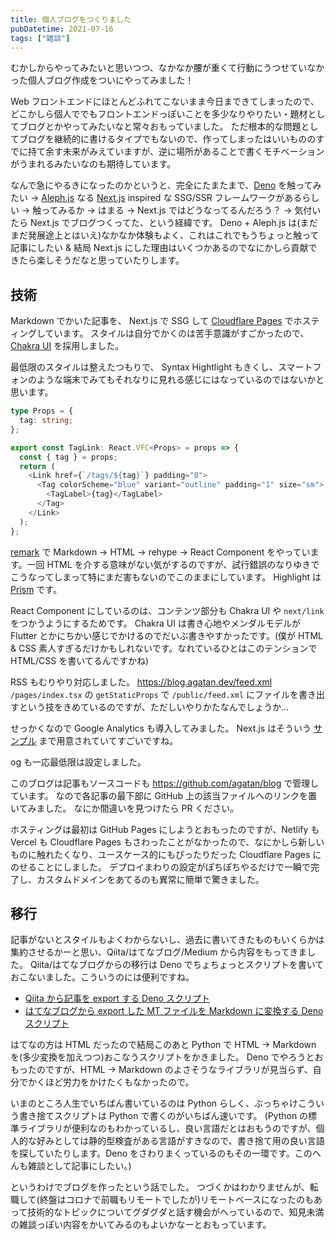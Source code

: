 ```yaml
---
title: 個人ブログをつくりました
pubDatetime: 2021-07-16
tags: ["雑談"]
---
```


むかしからやってみたいと思いつつ、なかなか腰が重くて行動にうつせていなかった個人ブログ作成をついにやってみました！

Web フロントエンドにほとんどふれてこないまま今日まできてしまったので、どこかしら個人ででもフロントエンドっぽいことを多少なりやりたい・題材としてブログとかやってみたいなと常々おもっていました。
ただ根本的な問題としてブログを継続的に書けるタイプでもないので、作ってしまったはいいもののすでに持て余す未来がみえていますが、逆に場所があることで書くモチベーションがうまれるみたいなのも期待しています。

なんで急にやるきになったのかというと、完全にたまたまで、[Deno](https://deno.land/) を触ってみたい → [Aleph.js](https://alephjs.org/) なる [Next.js](https://nextjs.org/) inspired な SSG/SSR フレームワークがあるらしい → 触ってみるか → はまる → Next.js ではどうなってるんだろう？ → 気付いたら Next.js でブログつくってた、という経緯です。
Deno + Aleph.js は(まだまだ発展途上とはいえ)なかなか体験もよく、これはこれでもうちょっと触って記事にしたい & 結局 Next.js にした理由はいくつかあるのでなにかしら貢献できたら楽しそうだなと思っていたりします。

## 技術

Markdown でかいた記事を、 Next.js で SSG して [Cloudflare Pages](https://pages.cloudflare.com/) でホスティングしています。
スタイルは自分でかくのは苦手意識がすごかったので、 [Chakra UI](https://chakra-ui.com/) を採用しました。

最低限のスタイルは整えたつもりで、 Syntax Hightlight もきくし、スマートフォンのような端末でみてもそれなりに見れる感じにはなっているのではないかと思います。

```typescript
type Props = {
  tag: string;
};

export const TagLink: React.VFC<Props> = props => {
  const { tag } = props;
  return (
    <Link href={`/tags/${tag}`} padding="0">
      <Tag colorScheme="blue" variant="outline" padding="1" size="sm">
        <TagLabel>{tag}</TagLabel>
      </Tag>
    </Link>
  );
};
```

[remark](https://github.com/remarkjs/remark) で Markdown → HTML -> rehype -> React Component をやっています。一回 HTML を介する意味がない気がするのですが、試行錯誤のなりゆきでこうなってしまって特にまだ害もないのでこのままにしています。
Highlight は [Prism](https://prismjs.com/) です。

React Component にしているのは、コンテンツ部分も Chakra UI や `next/link` をつかうようにするためです。
Chakra UI は書き心地やメンダルモデルが Flutter とかにちかい感じでかけるのでだいぶ書きやすかったです。(僕が HTML & CSS 素人すぎるだけかもしれないです。なれているひとはこのテンションで HTML/CSS を書いてるんですかね)

RSS もむりやり対応しました。 https://blog.agatan.dev/feed.xml
`/pages/index.tsx` の `getStaticProps` で `/public/feed.xml` にファイルを書き出すという技をきめているのですが、ただしいやりかたなんでしょうか...

せっかくなので Google Analytics も導入してみました。
Next.js はそういう [サンプル](https://github.com/vercel/next.js/tree/master/examples/with-google-analytics) まで用意されていてすごいですね。

og も一応最低限は設定しました。

このブログは記事もソースコードも https://github.com/agatan/blog で管理しています。
なので各記事の最下部に GitHub 上の該当ファイルへのリンクを置いてみました。
なにか間違いを見つけたら PR ください。

ホスティングは最初は GitHub Pages にしようとおもったのですが、Netlify も Vercel も Cloudflare Pages もさわったことがなかったので、なにかしら新しいものに触れたくなり、ユースケース的にもぴったりだった Cloudflare Pages にのせることにしました。
デプロイまわりの設定がぽちぽちやるだけで一瞬で完了し、カスタムドメインをあてるのも異常に簡単で驚きました。

## 移行

記事がないとスタイルもよくわからないし、過去に書いてきたものもいくらかは集約させるかーと思い、Qiita/はてなブログ/Medium から内容をもってきました。
Qiita/はてなブログからの移行は Deno でちょちょっとスクリプトを書いておこないました。こういうのには便利ですね。

- [Qiita から記事を export する Deno スクリプト](https://gist.github.com/agatan/ce03732e03d3cae3a7e70b2ac62a0164)
- [はてなブログから export した MT ファイルを Markdown に変換する Deno スクリプト](https://gist.github.com/agatan/dd306e967c953739f41718ea44638c16)

はてなの方は HTML だったので結局このあと Python で HTML → Markdown を(多少変換を加えつつ)おこなうスクリプトをかきました。
Deno でやろうとおもったのですが、HTML → Markdown のよさそうなライブラリが見当らず、自分でかくほど労力をかけたくもなかったので。

いまのところ人生でいちばん書いているのは Python らしく、ぶっちゃけこういう書き捨てスクリプトは Python で書くのがいちばん速いです。
(Python の標準ライブラリが便利なのもわかっているし、良い言語だとはおもうのですが、個人的な好みとしては静的型検査がある言語がすきなので、書き捨て用の良い言語を探していたりします。Deno をさわりまくっているのもその一環です。このへんも雑談として記事にしたい。)

というわけでブログを作ったという話でした。
つづくかはわかりませんが、転職して(終盤はコロナで前職もリモートでしたが)リモートベースになったのもあって技術的なトピックについてグダグダと話す機会がへっているので、知見未満の雑談っぽい内容をかいてみるのもよいかなーとおもっています。
